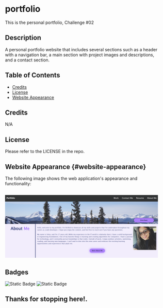 # portfolio
This is the personal portfolio, Challenge #02 

## Description

A personal portfolio website that includes several sections such as a header with a navigation bar, a main section with project images and descriptions, and a contact section.
## Table of Contents

- [Credits](#credits)
- [License](#license)
- [Website Appearance](#website-appearance)

## Credits

N/A

## License

Please refer to the LICENSE in the repo.

## Website Appearance {#website-appearance}

The following image shows the web application's appearance and functionality:

![The personal portfolio webpage includes a header with a navigation bar, a main section with project images and descriptions, and a contact section.](./assets/img/appearance.png)
---

## Badges

![Static Badge](https://img.shields.io/badge/HTML-50%25-orange)
![Static Badge](https://img.shields.io/badge/CSS-50%25-blue)

## Thanks for stopping here!.
